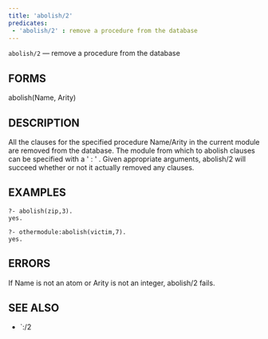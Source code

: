 ```yaml
---
title: 'abolish/2'
predicates:
 - 'abolish/2' : remove a procedure from the database
---
```

`abolish/2` — remove a procedure from the database


## FORMS

abolish(Name, Arity)


## DESCRIPTION

All the clauses for the specified procedure Name/Arity in the current module are removed from the database. The module from which to abolish clauses can be specified with a ' : ' . Given appropriate arguments, abolish/2 will succeed whether or not it actually removed any clauses.


## EXAMPLES


```
?- abolish(zip,3).
yes.
```

```
?- othermodule:abolish(victim,7).
yes.
```


## ERRORS

If Name is not an atom or Arity is not an integer, abolish/2 fails.


## SEE ALSO

- `:/2
